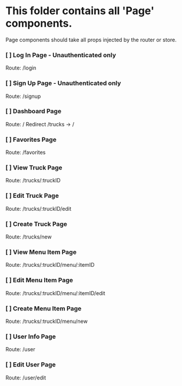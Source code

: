 # This folder contains all 'Page' components.

Page components should take all props injected by the router or store.

### [ ] Log In Page - Unauthenticated only

Route: /login



### [ ] Sign Up Page - Unauthenticated only

Route: /signup



### [ ] Dashboard Page

Route: /
Redirect /trucks -> /



### [ ] Favorites Page

Route: /favorites



### [ ] View Truck Page

Route: /trucks/:truckID



### [ ] Edit Truck Page

Route: /trucks/:truckID/edit



### [ ] Create Truck Page

Route: /trucks/new



### [ ] View Menu Item Page

Route: /trucks/:truckID/menu/:itemID



### [ ] Edit Menu Item Page

Route: /trucks/:truckID/menu/:itemID/edit



### [ ] Create Menu Item Page

Route: /trucks/:truckID/menu/new



### [ ] User Info Page

Route: /user



### [ ] Edit User Page

Route: /user/edit

